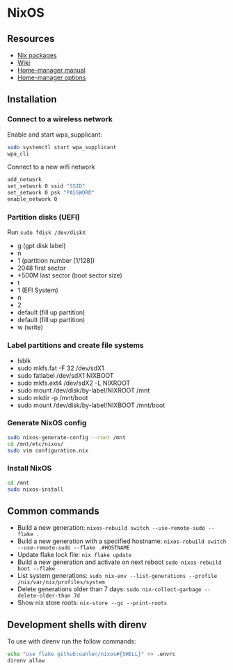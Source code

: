 # NixOS

## Resources
* [Nix packages](https://search.nixos.org/packages)
* [Wiki](https://nixos.wiki/)
* [Home-manager manual](https://nix-community.github.io/home-manager/)
* [Home-manager options](https://nix-community.github.io/home-manager/options.html)

## Installation

### Connect to a wireless network

Enable and start wpa_supplicant:

```bash
sudo systemctl start wpa_supplicant
wpa_cli
```

Connect to a new wifi network

```bash
add_network
set_setwork 0 ssid "SSID"
set_setwork 0 psk "PASSWORD"
enable_network 0
```

### Partition disks (UEFI)

Run `sudo fdisk /dev/diskX`

* g (gpt disk label)
* n
* 1 (partition number [1/128])
* 2048 first sector
* +500M last sector (boot sector size)
* t
* 1 (EFI System)
* n
* 2
* default (fill up partition)
* default (fill up partition)
* w (write)

### Label partitions and create file systems

* lsblk
* sudo mkfs.fat -F 32 /dev/sdX1
* sudo fatlabel /dev/sdX1 NIXBOOT
* sudo mkfs.ext4 /dev/sdX2 -L NIXROOT
* sudo mount /dev/disk/by-label/NIXROOT /mnt
* sudo mkdir -p /mnt/boot
* sudo mount /dev/disk/by-label/NIXBOOT /mnt/boot

### Generate NixOS config

```bash
sudo nixos-generate-config --root /mnt
cd /mnt/etc/nixos/
sudo vim configuration.nix
```

### Install NixOS

```bash
cd /mnt
sudo nixos-install
```

## Common commands

* Build a new generation: `nixos-rebuild switch --use-remote-sudo --flake .`
* Build a new generation with a specified hostname: `nixos-rebuild switch --use-remote-sudo --flake .#HOSTNAME`
* Update flake lock file: `nix flake update`
* Build a new generation and activate on next reboot `sudo nixos-rebuild boot --flake`
* List system generations: `sudo nix-env --list-generations --profile /nix/var/nix/profiles/system`
* Delete generations older than 7 days: `sudo nix-collect-garbage --delete-older-than 7d`
* Show nix store roots: `nix-store --gc --print-roots`

## Development shells with direnv

To use with direnv run the follow commands:

```bash
echo "use flake github:oahlen/nixos#{SHELL}" >> .envrc
direnv allow
```
